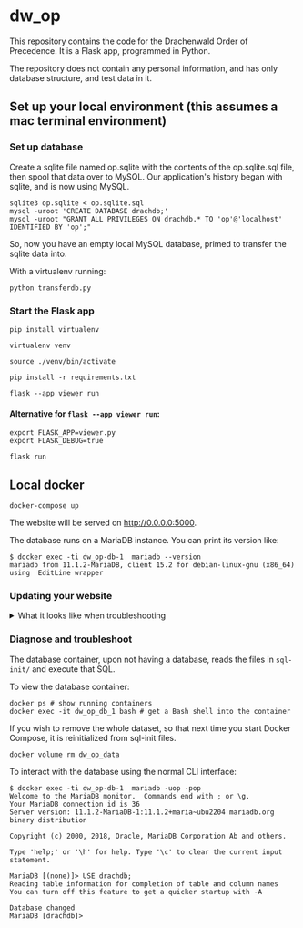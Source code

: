 # dw_op

This repository contains the code for the Drachenwald Order of Precedence. It is a Flask app, programmed in Python.

The repository does not contain any personal information, and has only database structure, and test data in it.

## Set up your local environment (this assumes a mac terminal environment)

### Set up database

Create a sqlite file named op.sqlite with the contents of the op.sqlite.sql file, then spool that data over to MySQL. Our application's history began with sqlite, and is now using MySQL.

```shell
sqlite3 op.sqlite < op.sqlite.sql
mysql -uroot 'CREATE DATABASE drachdb;'
mysql -uroot "GRANT ALL PRIVILEGES ON drachdb.* TO 'op'@'localhost' IDENTIFIED BY 'op';"
```

So, now you have an empty local MySQL database, primed to transfer the sqlite data into.

With a virtualenv running:

```shell
python transferdb.py
```

### Start the Flask app

```shell
pip install virtualenv

virtualenv venv

source ./venv/bin/activate

pip install -r requirements.txt

flask --app viewer run
```

#### Alternative for `flask --app viewer run`:

```shell
export FLASK_APP=viewer.py
export FLASK_DEBUG=true

flask run
```


## Local docker

```
docker-compose up
```

The website will be served on http://0.0.0.0:5000.

The database runs on a MariaDB instance. You can print its version like:

```shell
$ docker exec -ti dw_op-db-1  mariadb --version
mariadb from 11.1.2-MariaDB, client 15.2 for debian-linux-gnu (x86_64) using  EditLine wrapper
```



### Updating your website

<details>

<summary>What it looks like when troubleshooting</summary>

```shell
askja:dw_op hennar$ ls
__pycache__		editor.py		requirements.txt	templates
auth.py			editor.wsgi		shield.svg		transferdb.py
combo.wsgi		get_armorial.py		sql-init		viewer.py
config.py		op.sqlite.sql		start_op_ovh.sh		viewer.wsgi
docker-compose.yml	readme.md		static
askja:dw_op hennar$ cd sql-init/
askja:sql-init hennar$ ls
dev-db.sql	dev-db2.sql
askja:sql-init hennar$ bbedit dev-db.sql 
askja:sql-init hennar$ vim dev-db.sql 
askja:sql-init hennar$ ls
dev-db.sql	dev-db2.sql
askja:sql-init hennar$ docker ps
CONTAINER ID   IMAGE        COMMAND                  CREATED          STATUS          PORTS                      NAMES
7a063fbb8acf   mariadb      "docker-entrypoint.s…"   27 minutes ago   Up 27 minutes   0.0.0.0:3306->3306/tcp     dw_op_db_1
a5afb60bc967   python:3.5   "bash -c 'cd /build …"   27 minutes ago   Up 27 minutes   127.0.0.1:5000->5000/tcp   dw_op_python_1
askja:sql-init hennar$ docker exec -it dw_op_db_1 bash
root@7a063fbb8acf:/# exit
exit
askja:sql-init hennar$ ls
dev-db.sql	dev-db2.sql
askja:sql-init hennar$ cd..
-bash: cd..: command not found
askja:sql-init hennar$ cd ..
askja:dw_op hennar$ ls
__pycache__		config.py		editor.wsgi		readme.md		sql-init		templates		viewer.wsgi
auth.py			docker-compose.yml	get_armorial.py		requirements.txt	start_op_ovh.sh		transferdb.py
combo.wsgi		editor.py		op.sqlite.sql		shield.svg		static			viewer.py
askja:dw_op hennar$ docker volume ls
DRIVER    VOLUME NAME
local     dw_op2_data
local     dw_op_data
askja:dw_op hennar$ docker volume ls
DRIVER    VOLUME NAME
local     dw_op2_data
local     dw_op_data
askja:dw_op hennar$ docker volume rm dw_op_data
Error response from daemon: remove dw_op_data: volume is in use - [7a063fbb8acf3f036dbd7cfcc6b1eebb7253bfe29ec600f5b62c6d646651d46b]
askja:dw_op hennar$ docker volume rm dw_op_data
dw_op_data
askja:dw_op hennar$ 
```

</details>

### Diagnose and troubleshoot

The database container, upon not having a database, reads the files in `sql-init/` and execute that SQL.

To view the database container:

```shell
docker ps # show running containers
docker exec -it dw_op_db_1 bash # get a Bash shell into the container
```

If you wish to remove the whole dataset, so that next time you start Docker Compose, it is reinitialized from sql-init files.

```shell
docker volume rm dw_op_data
```

To interact with the database using the normal CLI interface:

```shell
$ docker exec -ti dw_op-db-1  mariadb -uop -pop
Welcome to the MariaDB monitor.  Commands end with ; or \g.
Your MariaDB connection id is 36
Server version: 11.1.2-MariaDB-1:11.1.2+maria~ubu2204 mariadb.org binary distribution

Copyright (c) 2000, 2018, Oracle, MariaDB Corporation Ab and others.

Type 'help;' or '\h' for help. Type '\c' to clear the current input statement.

MariaDB [(none)]> USE drachdb;
Reading table information for completion of table and column names
You can turn off this feature to get a quicker startup with -A

Database changed
MariaDB [drachdb]>
```
